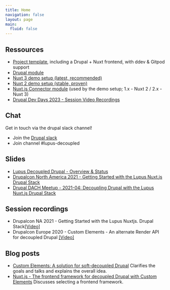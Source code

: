 ```yaml
---
title: Home
navigation: false
layout: page
main:
  fluid: false
---
```


## Ressources

- [Project template](https://github.com/drunomics/lupus-decoupled-project), including a Drupal + Nuxt frontend, with ddev & Gitpod support
- [Drupal module](https://www.drupal.org/project/lupus_decoupled)
- [Nuxt 3 demo setup (latest, recommended)](https://github.com/drunomics/lupus-decoupled-nuxt3-demo)
- [Nuxt 2 demo setup (stable, proven)](https://github.com/drunomics/lupus-decoupled-nuxt-demo)
- [Nuxt.js Connector module](https://github.com/drunomics/nuxtjs-drupal-ce) (used by the demo setup; 1.x - Nuxt 2 / 2.x - Nuxt 3)
- [Drupal Dev Days 2023 - Session Video Recordings](/ddd23)

## Chat

Get in touch via the drupal slack channel!

* Join the [Drupal slack](https://www.drupal.org/community/contributor-guide/reference-information/talk/tools/slack#s-the-main-drupal-workspace)
* Join channel #lupus-decoupled 


## Slides

 * [Lupus Decoupled Drupal - Overview & Status](https://www.slideshare.net/WolfgangZiegler6/lupus-decoupled-drupal-drupal-austria-meetup-202304pdf)
 * [Drupalcon North America 2021 - Getting Started with the Lupus Nuxt.js Drupal Stack](https://www.slideshare.net/nuppla/getting-started-with-the-lupus-nuxtjs-drupal-stack)
 * [Drupal DACH Meetup - 2021-04:  Decoupling Drupal with the Lupus Nuxt.js Drupal Stack](https://www.slideshare.net/nuppla/decoupling-drupal-mit-dem-lupus-nuxtjs-drupal-stack)

## Session recordings

 * Drupalcon NA 2021 - Getting Started with the Lupus Nuxtjs. Drupal Stack[[Video]](https://www.youtube.com/watch?v=dZPeBI-lMAs)
 * Drupalcon Europe 2020 - Custom Elements - An alternate Render API for decoupled Drupal
   [[Video]](https://www.youtube.com/watch?v=je6pYJ6Jzk4)

## Blog posts

 * [Custom Elements: A solution for soft-decoupled Drupal](https://drunomics.com/blog/custom-elements-our-solution-soft-decoupled-drupal)
   Clarifies the goals and talks and explains the overall idea.
 * [Nuxt.js - The frontend framework for decoupled Drupal with Custom Elements](https://drunomics.com/blog/nuxtjs-frontend-framework-decoupled-drupal-custom-elements)
   Discusses selecting a frontend framework.
